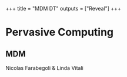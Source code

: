 +++
title = "MDM DT"
outputs = ["Reveal"]
+++

# Pervasive Computing

## MDM

Nicolas Farabegoli & Linda Vitali
